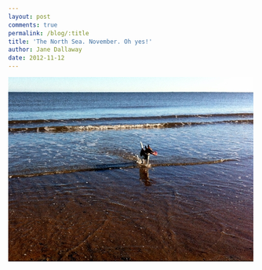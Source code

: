 ```yaml
---
layout: post
comments: true
permalink: /blog/:title
title: 'The North Sea. November. Oh yes!'
author: Jane Dallaway
date: 2012-11-12
---
```


<div>
<a href="/media/Sphoto.JPG">
<img width="500" src="/media/Sphoto.JPG.500.JPG" height="376"></img>
</a>
</div>

